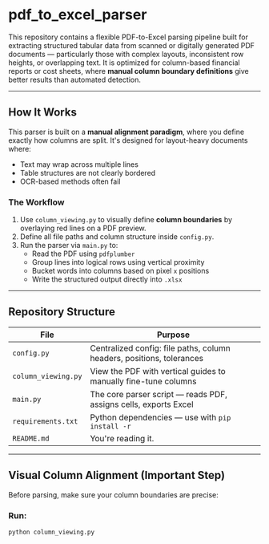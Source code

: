 # pdf_to_excel_parser

This repository contains a flexible PDF-to-Excel parsing pipeline built for extracting structured tabular data from scanned or digitally generated PDF documents — particularly those with complex layouts, inconsistent row heights, or overlapping text. It is optimized for column-based financial reports or cost sheets, where **manual column boundary definitions** give better results than automated detection.

---

## How It Works

This parser is built on a **manual alignment paradigm**, where you define exactly how columns are split. It's designed for layout-heavy documents where:

- Text may wrap across multiple lines
- Table structures are not clearly bordered
- OCR-based methods often fail

### The Workflow

1. Use `column_viewing.py` to visually define **column boundaries** by overlaying red lines on a PDF preview.
2. Define all file paths and column structure inside `config.py`.
3. Run the parser via `main.py` to:
   - Read the PDF using `pdfplumber`
   - Group lines into logical rows using vertical proximity
   - Bucket words into columns based on pixel `x` positions
   - Write the structured output directly into `.xlsx`

---

## Repository Structure

| File               | Purpose                                                                 |
|--------------------|--------------------------------------------------------------------------|
| `config.py`         | Centralized config: file paths, column headers, positions, tolerances   |
| `column_viewing.py` | View the PDF with vertical guides to manually fine-tune columns         |
| `main.py`           | The core parser script — reads PDF, assigns cells, exports Excel        |
| `requirements.txt`  | Python dependencies — use with `pip install -r`                         |
| `README.md`         | You're reading it.                                                      |

---

## Visual Column Alignment (Important Step)

Before parsing, make sure your column boundaries are precise:

### Run:

```bash
python column_viewing.py
